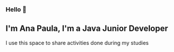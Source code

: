 ### Hello 👋
## I'm Ana Paula, I'm a Java Junior Developer
I use this space to share activities done during my studies

